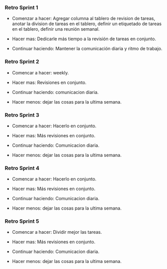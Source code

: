 ### Retro Sprint 1

- Comenzar a hacer: Agregar columna al tablero de revision de tareas, anotar la division de tareas en el tablero, definir un etiquetado de tareas en el tablero, definir una reunión semanal.

- Hacer mas: Dedicarle más tiempo a la revisión de tareas en conjunto.

- Continuar haciendo: Mantener la comunicación diaria y ritmo de trabajo.

### Retro Sprint 2

- Comencar a hacer: weekly.

- Hacer mas: Revisiones en conjunto.

- Continuar haciendo: comunicacion diaria.

- Hacer menos: dejar las cosas para la ultima semana.

### Retro Sprint 3

- Comencar a hacer: Hacerlo en conjunto.

- Hacer mas: Más revisiones en conjunto.

- Continuar haciendo: Comunicacion diaria.

- Hacer menos: dejar las cosas para la ultima semana.

### Retro Sprint 4

- Comencar a hacer: Hacerlo en conjunto.

- Hacer mas: Más revisiones en conjunto.

- Continuar haciendo: Comunicacion diaria.

- Hacer menos: dejar las cosas para la ultima semana.

### Retro Sprint 5

- Comencar a hacer: Dividir mejor las tareas.

- Hacer mas: Más revisiones en conjunto.

- Continuar haciendo: Comunicacion diaria.

- Hacer menos: dejar las cosas para la ultima semana.